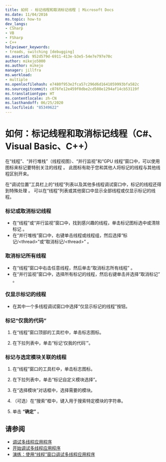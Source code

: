 ```yaml
---
title: 如何 - 标记线程和取消标记线程 | Microsoft Docs
ms.date: 11/04/2016
ms.topic: how-to
dev_langs:
- CSharp
- VB
- FSharp
- C++
helpviewer_keywords:
- treads, switching [debugging]
ms.assetid: 952d579d-6911-413e-b3e5-54e7e797e70c
author: mikejo5000
ms.author: mikejo
manager: jillfra
ms.workload:
- multiple
ms.openlocfilehash: e7480f953e2fca57c296d6d1641059993bfa582c
ms.sourcegitcommit: c076fe12e459f0dbe2cd508e1294af14cb53119f
ms.translationtype: HT
ms.contentlocale: zh-CN
ms.lasthandoff: 06/25/2020
ms.locfileid: "85349622"
---
```

# <a name="how-to-flag-and-unflag-threads-c-visual-basic-c"></a>如何：标记线程和取消标记线程（C#、Visual Basic、C++）

在“线程”、“并行堆栈”（线程视图）、“并行监视”和“GPU 线程”窗口中，可以使用图标来标记要特别关注的线程   。 此图标有助于您和其他人将标记的线程与其他线程区别开来。

在“调试位置”工具栏上的“线程”列表以及其他多线程调试窗口中，标记的线程还得到特殊处理 。 可以在“线程”列表或其他窗口中显示全部线程或仅显示标记的线程。

### <a name="to-flag-or-unflag-a-thread"></a>标记或取消标记线程

- 在“线程”或“并行监视”窗口中，找到感兴趣的线程，单击标记图标选中或清除标记 。
- 在“并行堆栈”窗口中，右键单击线程或线程组，然后选择“标记/\<thread>”或“取消标记/\<thread>”  。

### <a name="to-unflag-all-threads"></a>取消标记所有线程

- 在“线程”窗口中右击任意线程，然后单击“取消标志所有线程” 。
- 在“并行监视”窗口中，选择所有标记的线程，然后右键单击并选择“取消标记” 。

### <a name="to-display-only-flagged-threads"></a>仅显示标记的线程

- 在其中一个多线程调试窗口中选择“仅显示标记的线程”按钮。

### <a name="to-flag-just-my-code"></a>标记“仅我的代码”

1. 在“线程”窗口顶部的工具栏中，单击标志图标。

2. 在下拉列表中，单击“标记‘仅我的代码’”。

### <a name="to-flag-threads-that-are-associated-with-selected-modules"></a>标记与选定模块关联的线程

1. 在“线程”窗口的工具栏中，单击标志图标。

2. 在下拉列表中，单击“标记自定义模块选择”。

3. 在“选择模块”对话框中，选择需要的模块。

4. （可选）在“搜索”框中，键入用于搜索特定模块的字符串。

5. 单击 **“确定”** 。

## <a name="see-also"></a>请参阅
- [调试多线程应用程序](../debugger/debug-multithreaded-applications-in-visual-studio.md)
- [开始调试多线程应用程序](../debugger/get-started-debugging-multithreaded-apps.md)
- [演练：使用“线程”窗口调试多线程应用程序](../debugger/how-to-use-the-threads-window.md)